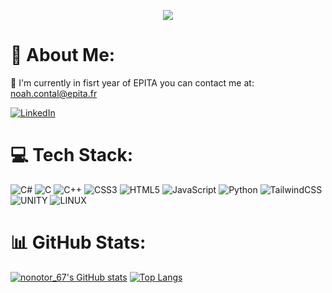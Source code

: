 <p align="center">
  <a href="https://github.com/DenverCoder1/readme-typing-svg"><img src="https://readme-typing-svg.herokuapp.com?lines=Hi,+I'm+nonotor_67.;I+love+open-source.;I+love+learning.;&center=true&width=500&height=50"></a>
</p>

# 💫 About Me:
🔭 I'm currently in fisrt year of EPITA you can contact me at: noah.contal@epita.fr

[![LinkedIn](https://img.shields.io/badge/LinkedIn-%230077B5.svg?logo=linkedin&logoColor=white)](https://www.linkedin.com/in/noah-contal-b89615273)

# 💻 Tech Stack:
![C#](https://img.shields.io/badge/c%23-%23239120.svg?style=for-the-badge&logo=c-sharp&logoColor=white)
![C](https://img.shields.io/badge/c-%23323330?style=for-the-badge&logo=c&logoColor=white)
![C++](https://img.shields.io/badge/cplusplus-%23323330?style=for-the-badge&logo=cplusplus&logoColor=white)
![CSS3](https://img.shields.io/badge/css3-%231572B6.svg?style=for-the-badge&logo=css3&logoColor=white) 
![HTML5](https://img.shields.io/badge/html5-%23E34F26.svg?style=for-the-badge&logo=html5&logoColor=white) 
![JavaScript](https://img.shields.io/badge/javascript-%23323330.svg?style=for-the-badge&logo=javascript&logoColor=%23F7DF1E) 
![Python](https://img.shields.io/badge/python-3670A0?style=for-the-badge&logo=python&logoColor=ffdd54) 
![TailwindCSS](https://img.shields.io/badge/tailwindcss-%2338B2AC.svg?style=for-the-badge&logo=tailwind-css&logoColor=white) 
![UNITY](https://img.shields.io/badge/Unity-%2320232a.svg?style=for-the-badge&logo=unity&logoColor=white) 
![LINUX](https://img.shields.io/badge/Linux-FCC624?style=for-the-badge&logo=linux&logoColor=black)

# 📊 GitHub Stats:
[![nonotor_67's GitHub stats](https://github-readme-stats.vercel.app/api?username=NoahContal&show_icons=true&theme=merko)](https://github.com/anuraghazra/github-readme-stats)
[![Top Langs](https://github-readme-stats.vercel.app/api/top-langs/?username=NoahContal&layout=compact&theme=merko)](https://github.com/anuraghazra/github-readme-stats)

